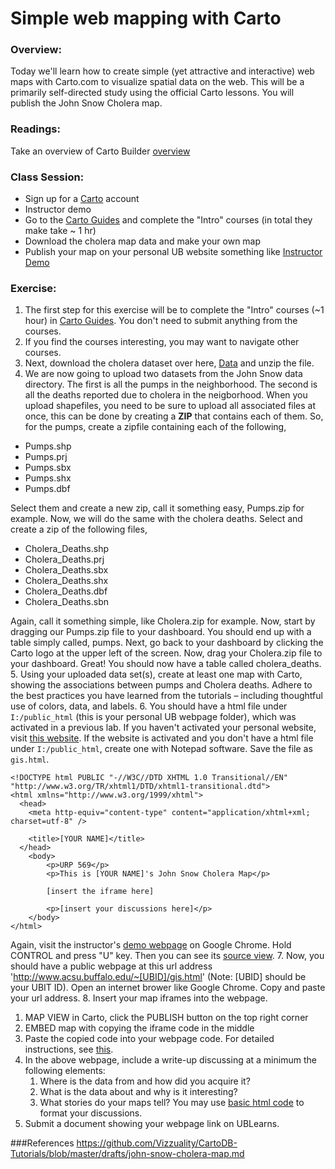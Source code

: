 # Simple web mapping with Carto

### Overview:

Today we'll learn how to create simple (yet attractive and interactive) web maps with Carto.com to visualize spatial data on the web.
This will be a primarily self-directed study using the official Carto lessons. You will publish the John Snow Cholera map.

### Readings:

Take an overview of Carto Builder [overview](https://carto.com/builder/)

### Class Session:

* Sign up for a [Carto](https://carto.com/signup/) account
* Instructor demo
* Go to the [Carto Guides](https://carto.com/learn/guides) and complete the "Intro" courses (in total they make take ~ 1 hr)
* Download the cholera map data and make your own map
* Publish your map on your personal UB website something like [Instructor Demo](http://www.acsu.buffalo.edu/~bumjoonk/gis.html)

### Exercise:

1. The first step for this exercise will be to complete the "Intro" courses (~1 hour) in [Carto Guides](https://carto.com/learn/guides). You don't need to submit anything from the courses. 
2. If you find the courses interesting, you may want to navigate other courses.
3. Next, download the cholera dataset over here, [Data](http://blog.rtwilson.com/updated-snow-gis-data/) and unzip the file.
4. We are now going to upload two datasets from the John Snow data directory. 
  The first is all the pumps in the neighborhood. 
  The second is all the deaths reported due to cholera in the neigborhood. 
  When you upload shapefiles, you need to be sure to upload all associated files at once, this can be done by creating a __ZIP__ that contains each of them. So, for the pumps, create a zipfile containing each of the following,
  * Pumps.shp
  * Pumps.prj
  * Pumps.sbx
  * Pumps.shx
  * Pumps.dbf
  
  Select them and create a new zip, call it something easy, Pumps.zip for example. Now, we will do the same with the cholera deaths. Select and create a zip of the following files,
  * Cholera_Deaths.shp
  * Cholera_Deaths.prj
  * Cholera_Deaths.sbx
  * Cholera_Deaths.shx
  * Cholera_Deaths.dbf
  * Cholera_Deaths.sbn
  
  Again, call it something simple, like Cholera.zip for example. Now, start by dragging our Pumps.zip file to your dashboard. You should end up with a table simply called, pumps. Next, go back to your dashboard by clicking the Carto logo at the upper left of the screen. Now, drag your Cholera.zip file to your dashboard. Great! You should now have a table called cholera_deaths.
5. Using your uploaded data set(s), create at least one map with Carto, showing the associations between pumps and Cholera deaths. Adhere to the best practices you have learned from the tutorials – including thoughtful use of colors, data, and labels.
6. You should have a html file under `I:/public_html` (this is your personal UB webpage folder), which was activated in a previous lab.
  If you haven't activated your personal website, visit [this website](https://www.buffalo.edu/ubit/service-guides/web-hosting/creating-a-personal-website/getting-started-with-your-personal-website.html).
  If the website is activated and you don't have a html file under `I:/public_html`, create one with Notepad software. Save the file as `gis.html`.
~~~~ 
<!DOCTYPE html PUBLIC "-//W3C//DTD XHTML 1.0 Transitional//EN" "http://www.w3.org/TR/xhtml1/DTD/xhtml1-transitional.dtd">
<html xmlns="http://www.w3.org/1999/xhtml">
  <head>
    <meta http-equiv="content-type" content="application/xhtml+xml; charset=utf-8" />

    <title>[YOUR NAME]</title>
  </head>
    <body>
        <p>URP 569</p>
        <p>This is [YOUR NAME]'s John Snow Cholera Map</p>

        [insert the iframe here]
        
        <p>[insert your discussions here]</p>
    </body>
</html>
~~~~
  Again, visit the instructor's [demo webpage](http://www.acsu.buffalo.edu/~bumjoonk/gis.html) on Google Chrome. Hold CONTROL and press "U" key. Then you can see its [source view](view-source:http://www.acsu.buffalo.edu/~bumjoonk/gis.html).
7. Now, you should have a public webpage at this url address 'http://www.acsu.buffalo.edu/~[UBID]/gis.html' (Note: [UBID] should be your UBIT ID). Open an internet brower like Google Chrome. Copy and paste your url address.
8. Insert your map iframes into the webpage. 
   1. MAP VIEW in Carto, click the PUBLISH button on the top right corner
   2. EMBED map with copying the iframe code in the middle
   3. Paste the copied code into your webpage code.
   For detailed instructions, see [this](https://carto.com/docs/faqs/sharing-maps).
9. In the above webpage, include a write-up discussing at a minimum the following elements:
   1. Where is the data from and how did you acquire it?
   2. What is the data about and why is it interesting?
   3. What stories do your maps tell?
  You may use [basic html code](https://www.tutorialspoint.com/html/html_basic_tags.htm) to format your discussions.   
10. Submit a document showing your webpage link on UBLearns.

###References
https://github.com/Vizzuality/CartoDB-Tutorials/blob/master/drafts/john-snow-cholera-map.md
